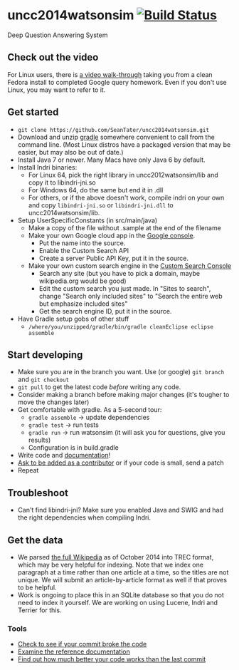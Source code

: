 uncc2014watsonsim [![Build Status](https://travis-ci.org/SeanTater/uncc2014watsonsim.png?branch=master)](https://travis-ci.org/SeanTater/uncc2014watsonsim)
======

Deep Question Answering System

## Check out the video
For Linux users, there is [a video walk-through](http://youtu.be/v8LOfA8trn8) taking you from a clean Fedora install to completed Google query homework. Even if you don't use Linux, you may want to refer to it.

## Get started
- `git clone https://github.com/SeanTater/uncc2014watsonsim.git`
- Download and unzip [gradle](http://services.gradle.org/distributions/gradle-1.11-bin.zip) somewhere convenient to call from the command line. (Most Linux distros have a packaged version that may be easier, but may also be out of date.)
- Install Java 7 or newer. Many Macs have only Java 6 by default.
- Install Indri binaries:
  - For Linux 64, pick the right library in uncc2012watsonsim/lib and copy it to libindri-jni.so
  - For Windows 64, do the same but end it in .dll
  - For others, or if the above doesn't work, compile indri on your own and copy `libindri-jni.so` or `libindri-jni.dll` to uncc2014watsonsim/lib.
- Setup UserSpecificConstants (in src/main/java)
  - Make a copy of the file without .sample at the end of the filename
  - Make your own Google cloud app in the [Google console](https://cloud.google.com/console).
    - Put the name into the source.
    - Enable the Custom Search API
    - Create a server Public API Key, put it in the source.
  - Make your own custom search engine in the [Custom Search Console](https://www.google.com/cse/create/new)
    - Search any site (but you have to pick a domain, maybe wikipedia.org would be good)
    - Edit the custom search you just made. In "Sites to search", change "Search only included sites" to "Search the entire web but emphasize included sites"
    - Get the search engine ID, put it in the source.
- Have Gradle setup gobs of other stuff
  - `/where/you/unzipped/gradle/bin/gradle cleanEclipse eclipse assemble`

## Start developing

- Make sure you are in the branch you want. Use (or google) `git branch` and `git checkout`
- `git pull` to get the latest code _before_ writing any code.
- Consider making a branch before making major changes (it's tougher to move the changes later)
- Get comfortable with gradle. As a 5-second tour:
  - `gradle assemble` -> update dependencies
  - `gradle test` -> run tests
  - `gradle run` -> run watsonsim (it will ask you for questions, give you results)
  - Configuration is in build.gradle
- Write code and [documentation](http://seantater.github.io/uncc2014watsonsim/)!
- [Ask to be added as a contributor](mailto:stgallag@gmail.com) or if your code is small, send a patch
- Repeat

## Troubleshoot
- Can't find libindri-jni? Make sure you enabled Java and SWIG and had the right dependencies when compiling Indri.

## Get the data
- We parsed [the full Wikipedia](https://www.dropbox.com/s/xld5rchwf2iguxu/output_paragraphs.xml.xz?dl=0) as of October 2014 into TREC format, which may be very helpful for indexing. Note that we index one paragraph at a time rather than one article at a time, so the titles are not unique. We will submit an article-by-article format as well if that proves to be helpful.
- Work is ongoing to place this in an SQLite database so that you do not need to index it yourself. We are working on using Lucene, Indri and Terrier for this.

### Tools

- [Check to see if your commit broke the code](https://travis-ci.org/SeanTater/uncc2014watsonsim)
- [Examine the reference documentation](http://seantater.github.io/uncc2014watsonsim/)
- [Find out how much better your code works than the last commit](http://watsonsim.herokuapp.com/runs)
